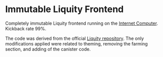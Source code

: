 # Immutable Liquity Frontend

Completely immutable Liquity frontend running on the [Internet Computer](https://internetcomputer.org). Kickback rate 99%.

The code was derived from the official [Liquity repository](https://github.com/liquity/dev).
The only modifications applied were related to theming, removing the farming section, and adding of the canister code.
